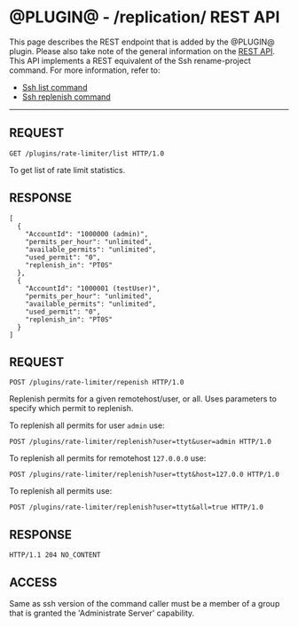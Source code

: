 @PLUGIN@ - /replication/ REST API
===================================
This page describes the REST endpoint that is added by the @PLUGIN@
plugin.
Please also take note of the general information on the
[REST API](../../../Documentation/rest-api.html).
This API implements a REST equivalent of the Ssh rename-project command.
For more information, refer to:
* [Ssh list command](cmd-list.md)
* [Ssh replenish command](cmd-replenish.md)
------------------------------------------
REQUEST
-------
```
GET /plugins/rate-limiter/list HTTP/1.0
```
To get list of rate limit statistics.

RESPONSE
--------
```
[
  {
    "AccountId": "1000000 (admin)",
    "permits_per_hour": "unlimited",
    "available_permits": "unlimited",
    "used_permit": "0",
    "replenish_in": "PT0S"
  },
  {
    "AccountId": "1000001 (testUser)",
    "permits_per_hour": "unlimited",
    "available_permits": "unlimited",
    "used_permit": "0",
    "replenish_in": "PT0S"
  }
]
```

REQUEST
-------
```
POST /plugins/rate-limiter/repenish HTTP/1.0
```

Replenish permits for a given remotehost/user, or all. Uses parameters to specify
which permit to replenish.

To replenish all permits for user ```admin``` use:

```
POST /plugins/rate-limiter/replenish?user=ttyt&user=admin HTTP/1.0
```

To replenish all permits for remotehost ```127.0.0.0``` use:

```
POST /plugins/rate-limiter/replenish?user=ttyt&host=127.0.0 HTTP/1.0
```

To replenish all permits use:
```
POST /plugins/rate-limiter/replenish?user=ttyt&all=true HTTP/1.0
```

RESPONSE
--------
```
HTTP/1.1 204 NO_CONTENT
```

ACCESS
------
Same as ssh version of the command caller must be a member of a group that is granted
the 'Administrate Server' capability.

